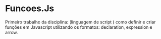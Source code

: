 # Funcoes.Js
Primeiro trabalho da disciplina: (linguagem de script ) como definir e criar funções em Javascript utilizando os formatos: declaration, expression e arrow.
